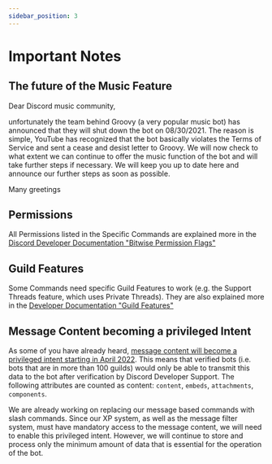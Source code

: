 ```yaml
---
sidebar_position: 3
---
```

# Important Notes
## The future of the Music Feature
Dear Discord music community,

unfortunately the team behind Groovy (a very popular music bot) has announced that they will shut down the bot on 08/30/2021.
The reason is simple, YouTube has recognized that the bot basically violates the Terms of Service and sent a cease and desist letter to Groovy.
We will now check to what extent we can continue to offer the music function of the bot and will take further steps if necessary.
We will keep you up to date here and announce our further steps as soon as possible.

Many greetings

## Permissions
All Permissions listed in the Specific Commands are explained more in the
[Discord Developer Documentation "Bitwise Permission Flags"](https://discord.com/developers/docs/topics/permissions#permissions-bitwise-permission-flags)

## Guild Features
Some Commands need specific Guild Features to work (e.g. the Support Threads feature, which uses Private Threads).
They are also explained more in the [Developer Documentation "Guild Features"](https://discord.com/developers/docs/resources/guild#guild-object-guild-features)

## Message Content becoming a privileged Intent
As some of you have already heard, [message content will become a privileged intent starting in April 2022](https://support-dev.discord.com/hc/en-us/articles/4404772028055). This means that verified bots (i.e. bots that are in more than 100 guilds) would only be able to transmit this data to the bot after verification by Discord Developer Support. The following attributes are counted as content: `content`, `embeds`, `attachments`, `components`. 

We are already working on replacing our message based commands with slash commands. Since our XP system, as well as the message filter system, must have mandatory access to the message content, we will need to enable this privileged intent. However, we will continue to store and process only the minimum amount of data that is essential for the operation of the bot. 
